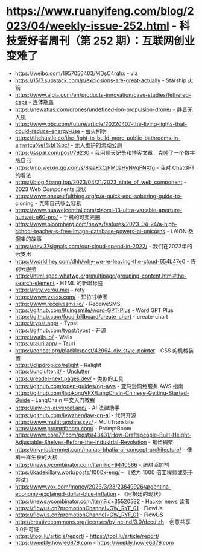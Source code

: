 # https://www.ruanyifeng.com/blog/2023/04/weekly-issue-252.html - 科技爱好者周刊（第 252 期）：互联网创业变难了

- https://weibo.com/1957056403/MDsC4rqhx - via
- https://1517.substack.com/p/explosions-are-great-actually - Starship 火箭
- https://www.alpla.com/en/products-innovation/case-studies/tethered-caps - 连体瓶盖
- https://newatlas.com/drones/undefined-ion-propulsion-drone/ - 静音无人机
- https://www.bbc.com/future/article/20220407-the-living-lights-that-could-reduce-energy-use - 萤火照明
- https://thehustle.co/the-fight-to-build-more-public-bathrooms-in-america%ef%bf%bc/ - 无人维护的流动公厕
- https://sspai.com/post/79230 - 我用聊天记录和博客文章，克隆了一个数字版自己
- https://mp.weixin.qq.com/s/8laaKxCjPMdaHyNVqFNXfg - 我对 ChatGPT 的看法
- https://blog.5bang.top/2023/04/21/2023_state_of_web_component - 2023 Web Components 现状
- https://www.oneusefulthing.org/p/a-quick-and-sobering-guide-to-cloning - 克隆自己多么容易
- https://www.huaweicentral.com/xiaomi-13-ultra-variable-aperture-huawei-p60-pro/ - 手机的可变光圈
- https://www.bloomberg.com/news/features/2023-04-24/a-high-school-teacher-s-free-image-database-powers-ai-unicorns - LAION 数据集的故事
- https://dev.37signals.com/our-cloud-spend-in-2022/ - 我们在2022年的云支出
- https://world.hey.com/dhh/why-we-re-leaving-the-cloud-654b47e0 - 告别云服务
- https://html.spec.whatwg.org/multipage/grouping-content.html#the-search-element - HTML 的新增标签<search>
- https://rety.verou.me/ - rety
- https://www.yxsss.com/ - 知竹甘特图
- https://www.receivesms.io/ - ReceiveSMS
- https://github.com/Kuingsmile/word-GPT-Plus - Word GPT Plus
- https://github.com/food-billboard/create-chart - create-chart
- https://typst.app/ - Typst
- https://github.com/typst/typst - 开源
- https://wails.io/ - Wails
- https://tauri.app/ - Tauri
- https://cohost.org/blackle/post/42994-div-style-pointer - CSS 的机械装置
- https://clipdrop.co/relight - Relight
- https://unclutter.it/ - Unclutter
- https://reader-next.pages.dev/ - 类似的工具
- https://github.com/open-guides/og-aws - 亚马逊网络服务 AWS 指南
- https://github.com/liaokongVFX/LangChain-Chinese-Getting-Started-Guide - LangChain 中文入门教程
- https://law-cn-ai.vercel.app/ - AI 法律助手
- https://github.com/lvwzhen/law-cn-ai - 代码开源
- https://www.multitranslate.xyz/ - MultiTranslate
- https://www.promptboom.com/ - PromptBoom
- https://www.core77.com/posts/43431/How-Craftspeople-Built-Height-Adjustable-Shelves-Before-the-Industrial-Revolution - 锯齿搁架
- https://mymodernmet.com/manas-bhatia-ai-concept-architecture/ - 像树一样生长的大楼
- https://news.ycombinator.com/item?id=9440566 - 纽甜添加剂
- https://kadekillary.work/posts/1000x-eng/ - 《成为 1000 倍工程师或死于尝试》
- https://www.vox.com/money/2023/3/23/23649926/argentina-economy-explained-dollar-blue-inflation - 《阿根廷的现状》
- https://news.ycombinator.com/item?id=35520582 - Hacker news 读者
- https://flowus.cn?promotionChannel=GW_RYF_01 - FlowUs
- https://flowus.cn?promotionChannel=GW_RYF_01 - FlowUS
- http://creativecommons.org/licenses/by-nc-nd/3.0/deed.zh - 创意共享3.0许可证
- https://tool.lu/article/report/ - https://tool.lu/article/report/
- https://weekly.howie6879.com - https://weekly.howie6879.com